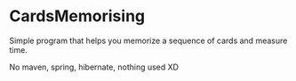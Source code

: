 # CardsMemorising
Simple program that helps you memorize a sequence of cards and measure time.

No maven, spring, hibernate, nothing used XD
